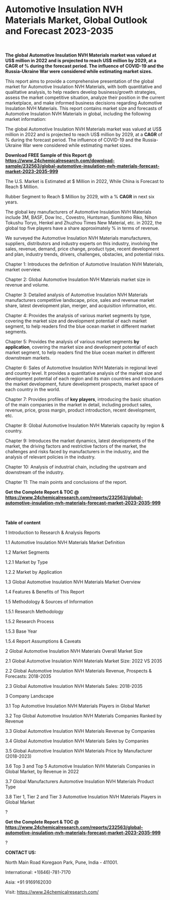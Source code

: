 <h1>Automotive Insulation NVH Materials Market, Global Outlook and Forecast 2023-2035</h1><br/><p><strong>The global Automotive Insulation NVH Materials market was valued at US$ million in 2022 and is projected to reach US$ million by 2029, at a <strong>CAGR</strong> of % during the forecast period. The influence of COVID-19 and the Russia-Ukraine War were considered while estimating market sizes.</strong></p>
 
 
 
 <p>This report aims to provide a comprehensive presentation of the global market for Automotive Insulation NVH Materials, with both quantitative and qualitative analysis, to help readers develop business/growth strategies, assess the market competitive situation, analyze their position in the current marketplace, and make informed business decisions regarding Automotive Insulation NVH Materials. This report contains market size and forecasts of Automotive Insulation NVH Materials in global, including the following market information:</p>
 
 
 
 <p>The global Automotive Insulation NVH Materials market was valued at US$ million in 2022 and is projected to reach US$ million by 2029, at a <strong>CAGR</strong> of % during the forecast period. The influence of COVID-19 and the Russia-Ukraine War were considered while estimating market sizes.</p>
 
 
 
 <div><b>Download FREE Sample of this Report @ <a href="https://www.24chemicalresearch.com/download-sample/232563/global-automotive-insulation-nvh-materials-forecast-market-2023-2035-999">https://www.24chemicalresearch.com/download-sample/232563/global-automotive-insulation-nvh-materials-forecast-market-2023-2035-999</a></b></div>
 
 
 
 <p>The U.S. Market is Estimated at $ Million in 2022, While China is Forecast to Reach $ Million.</p>
 
 
 
 <p>Rubber Segment to Reach $ Million by 2029, with a % <strong>CAGR</strong> in next six years.</p>
 
 
 
 <p>The global key manufacturers of Automotive Insulation NVH Materials include 3M, BASF, Dow Inc., Covestro, Huntsman, Sumitomo Riko, Nihon Tokushu Toryo, Henkel and Zhuzhou Times New Material, etc. in 2022, the global top five players have a share approximately % in terms of revenue.</p>
 
 
 
 <p>We surveyed the Automotive Insulation NVH Materials manufacturers, suppliers, distributors and industry experts on this industry, involving the sales, revenue, demand, price change, product type, recent development and plan, industry trends, drivers, challenges, obstacles, and potential risks.</p>
 
 
 
 <p>Chapter 1: Introduces the definition of Automotive Insulation NVH Materials, market overview.</p>
 
 
 
 <p>Chapter 2: Global Automotive Insulation NVH Materials market size in revenue and volume.</p>
 
 
 
 <p>Chapter 3: Detailed analysis of Automotive Insulation NVH Materials manufacturers competitive landscape, price, sales and revenue market share, latest development plan, merger, and acquisition information, etc.</p>
 
 
 
 <p>Chapter 4: Provides the analysis of various market segments by type, covering the market size and development potential of each market segment, to help readers find the blue ocean market in different market segments.</p>
 
 
 
 <p>Chapter 5: Provides the analysis of various market segments <strong>by application</strong>, covering the market size and development potential of each market segment, to help readers find the blue ocean market in different downstream markets.</p>
 
 
 
 <p>Chapter 6: Sales of Automotive Insulation NVH Materials in regional level and country level. It provides a quantitative analysis of the market size and development potential of each region and its main countries and introduces the market development, future development prospects, market space of each country in the world.</p>
 
 
 
 <p>Chapter 7: Provides profiles of <strong>key players</strong>, introducing the basic situation of the main companies in the market in detail, including product sales, revenue, price, gross margin, product introduction, recent development, etc.</p>
 
 
 
 <p>Chapter 8: Global Automotive Insulation NVH Materials capacity by region & country.</p>
 
 
 
 <p>Chapter 9: Introduces the market dynamics, latest developments of the market, the driving factors and restrictive factors of the market, the challenges and risks faced by manufacturers in the industry, and the analysis of relevant policies in the industry.</p>
 
 
 
 <p>Chapter 10: Analysis of industrial chain, including the upstream and downstream of the industry.</p>
 
 
 
 <p>Chapter 11: The main points and conclusions of the report.</p>
 
 
 
 <div><b>Get the Complete Report & TOC @ <a href="https://www.24chemicalresearch.com/reports/232563/global-automotive-insulation-nvh-materials-forecast-market-2023-2035-999">https://www.24chemicalresearch.com/reports/232563/global-automotive-insulation-nvh-materials-forecast-market-2023-2035-999</a></b></div>
 
 
 
 <p><br />
 
 <b>Table of content</b></p>
 
 
 
 <p>1 Introduction to Research & Analysis Reports<br />
 
 1.1 Automotive Insulation NVH Materials Market Definition<br />
 
 1.2 Market Segments<br />
 
 1.2.1 Market by Type<br />
 
 1.2.2 Market by Application<br />
 
 1.3 Global Automotive Insulation NVH Materials Market Overview<br />
 
 1.4 Features & Benefits of This Report<br />
 
 1.5 Methodology & Sources of Information<br />
 
 1.5.1 Research Methodology<br />
 
 1.5.2 Research Process<br />
 
 1.5.3 Base Year<br />
 
 1.5.4 Report Assumptions & Caveats<br />
 
 2 Global Automotive Insulation NVH Materials Overall Market Size<br />
 
 2.1 Global Automotive Insulation NVH Materials Market Size: 2022 VS 2035<br />
 
 2.2 Global Automotive Insulation NVH Materials Revenue, Prospects & Forecasts: 2018-2035<br />
 
 2.3 Global Automotive Insulation NVH Materials Sales: 2018-2035<br />
 
 3 Company Landscape<br />
 
 3.1 Top Automotive Insulation NVH Materials Players in Global Market<br />
 
 3.2 Top Global Automotive Insulation NVH Materials Companies Ranked by Revenue<br />
 
 3.3 Global Automotive Insulation NVH Materials Revenue by Companies<br />
 
 3.4 Global Automotive Insulation NVH Materials Sales by Companies<br />
 
 3.5 Global Automotive Insulation NVH Materials Price by Manufacturer (2018-2023)<br />
 
 3.6 Top 3 and Top 5 Automotive Insulation NVH Materials Companies in Global Market, by Revenue in 2022<br />
 
 3.7 Global Manufacturers Automotive Insulation NVH Materials Product Type<br />
 
 3.8 Tier 1, Tier 2 and Tier 3 Automotive Insulation NVH Materials Players in Global Market<br />
 
 ? </p>
 
 
 
 <div><b>Get the Complete Report & TOC @ <a href="https://www.24chemicalresearch.com/reports/232563/global-automotive-insulation-nvh-materials-forecast-market-2023-2035-999">https://www.24chemicalresearch.com/reports/232563/global-automotive-insulation-nvh-materials-forecast-market-2023-2035-999</a></b></div>
 
 
 
 <p>? </p>
 
 
 
 <p><b>CONTACT US:</b><br />
 
 North Main Road Koregaon Park, Pune, India - 411001.<br />
 
 International: +1(646)-781-7170<br />
 
 Asia: +91 9169162030<br />
 
 Visit: <a href="https://www.24chemicalresearch.com/">https://www.24chemicalresearch.com/</a></p>